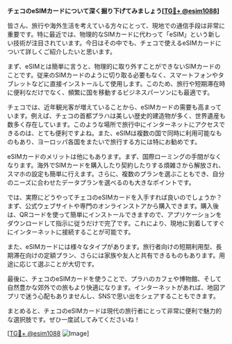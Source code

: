 **チェコのeSIMカードについて深く掘り下げてみましょう[[TG💪+ @esim1088](https://t.me/s/esim1088)]**

皆さん、旅行や海外生活を考えている方々にとって、現地での通信手段は非常に重要です。特に最近では、物理的なSIMカードに代わって「eSIM」という新しい技術が注目されています。今日はその中でも、チェコで使えるeSIMカードについて詳しくご紹介したいと思います。

まず、eSIMとは簡単に言うと、物理的に取り外すことができないSIMカードのことです。従来のSIMカードのように切り取る必要もなく、スマートフォンやタブレットなどに直接インストールして使用します。このため、旅行や短期滞在時に便利なだけでなく、頻繁に国を移動するビジネスパーソンにも最適です。

チェコでは、近年観光客が増えていることから、eSIMカードの需要も高まっています。例えば、チェコの首都プラハは美しい歴史的建造物が多く、世界遺産も数多く存在しています。このような場所で旅行中にインターネットにアクセスできるのは、とても便利ですよね。また、eSIMは複数の国で同時に利用可能なものもあり、ヨーロッパ各国をまたいで旅行する方には特にお勧めです。

eSIMカードのメリットは他にもあります。まず、国際ローミングの手間がなくなります。海外でSIMカードを購入したり契約したりする煩雑さから解放され、スマホの設定も簡単に行えます。さらに、複数のプランを選ぶこともでき、自分のニーズに合わせたデータプランを選べるのも大きなポイントです。

では、実際にどうやってチェコのeSIMカードを入手すれば良いのでしょうか？まず、公式ウェブサイトや専門のオンラインストアから購入できます。購入後は、QRコードを使って簡単にインストールできますので、アプリケーションをダウンロードして指示に従うだけで完了です。これにより、現地に到着してすぐにインターネットに接続することが可能です。

また、eSIMカードには様々なタイプがあります。旅行者向けの短期利用型、長期滞在向けの定額プラン、さらには家族や友人と共有できるものもあります。用途に応じて選ぶことが大切です。

最後に、チェコのeSIMカードを使うことで、プラハのカフェや博物館、そして自然豊かな郊外での旅もより快適になります。インターネットがあれば、地図アプリで迷う心配もありませんし、SNSで思い出をシェアすることもできます。

まとめると、チェコのeSIMカードは現代の旅行者にとって非常に便利で魅力的な選択肢です。ぜひ一度試してみてくださいね！

[[TG💪+ @esim1088](https://t.me/s/esim1088) ![Image](https://i.postimg.cc/Y0z9fWf4/image.png)]